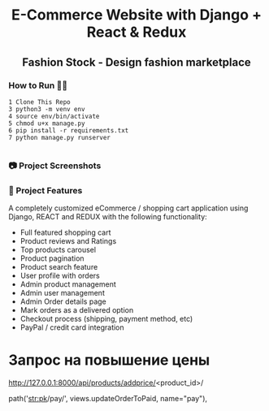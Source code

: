 <h1 align=center>E-Commerce Website with Django + React & Redux</h1>
<h2 align=center>Fashion Stock - Design fashion marketplace</h2>

### How to Run 🏃‍♀️

```shell
1 Clone This Repo
3 python3 -m venv env
4 source env/bin/activate  
5 chmod u+x manage.py
6 pip install -r requirements.txt 
7 python manage.py runserver


```

### 📷 Project Screenshots


### 🚀 Project Features

A completely customized eCommerce / shopping cart application using Django, REACT and REDUX with the following functionality:

- Full featured shopping cart
- Product reviews and Ratings
- Top products carousel
- Product pagination
- Product search feature
- User profile with orders
- Admin product management
- Admin user management
- Admin Order details page
- Mark orders as a delivered option
- Checkout process (shipping, payment method, etc)
- PayPal / credit card integration

# Запрос на повышение цены
http://127.0.0.1:8000/api/products/addprice/<product_id>/

path('<str:pk>/pay/', views.updateOrderToPaid, name="pay"),